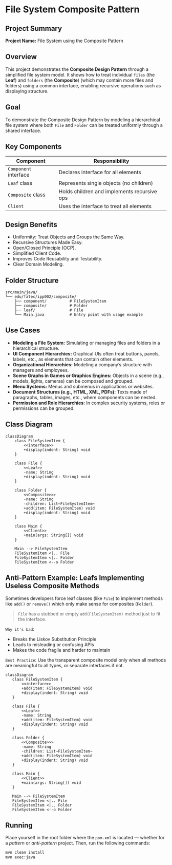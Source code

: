 # File System Composite Pattern

## Project Summary

**Project Name:** File System using the Composite Pattern

## Overview

This project demonstrates the **Composite Design Pattern** through a simplified file system model. It shows how to treat individual `files` (the **Leaf**) and `folders` (the **Composite**) (which may contain more files and folders) using a common interface, enabling recursive operations such as displaying structure.

## Goal

To demonstrate the Composite Design Pattern by modeling a hierarchical file system where both `File` and `Folder` can be treated uniformly through a shared interface.

## Key Components

| Component                  | Responsibility                                            |
| -------------------------- | --------------------------------------------------------- |
| `Component` interface        | Declares interface for all elements |
| `Leaf` class       | Represents single objects (no children)   |
| `Composite` class     | Holds children and implements recursive ops             |
| `Client` | Uses the interface to treat all elements                              |

## Design Benefits

* Uniformity: Treat Objects and Groups the Same Way.
* Recursive Structures Made Easy.
* Open/Closed Principle (OCP).
* Simplified Client Code.
* Improves Code Reusability and Testability.
* Clear Domain Modeling.

## Folder Structure

```
src/main/java/
└── edu/fatec/ipp002/composite/
    ├── component/          # FileSystemItem
    ├── composite/          # Folder
    ├── leaf/               # File
    └── Main.java           # Entry point with usage example
```

## Use Cases

* **Modeling a File System:** Simulating or managing files and folders in a hierarchical structure.
* **UI Component Hierarchies:** Graphical UIs often treat buttons, panels, labels, etc., as elements that can contain other elements.
* **Organizational Hierarchies:** Modeling a company’s structure with managers and employees.
* **Scene Graphs in Games or Graphics Engines:** Objects in a scene (e.g., models, lights, cameras) can be composed and grouped.
* **Menu Systems:** Menus and submenus in applications or websites.
* **Document Structures (e.g., HTML, XML, PDFs):** Texts made of paragraphs, tables, images, etc., where components can be nested.
* **Permission and Role Hierarchies:** In complex security systems, roles or permissions can be grouped.

## Class Diagram
```mermaid
classDiagram
    class FileSystemItem {
        <<interface>>
        +display(indent: String) void
    }

    class File {
        <<Leaf>>
        -name: String
        +display(indent: String) void
    }

    class Folder {
        <<Composite>>>
        -name: String
        -children: List~FileSystemItem~
        +add(item: FileSystemItem) void
        +display(indent: String) void
    }

    class Main {
        <<Client>>
        +main(args: String[]) void
    }

    Main --> FileSystemItem
    FileSystemItem <|.. File
    FileSystemItem <|.. Folder
    FileSystemItem <--o Folder
```

## Anti-Pattern Example: Leafs Implementing Useless Composite Methods

Sometimes developers force leaf classes (like `File`) to implement methods like `add()` or `remove()` which only make sense for composites (`Folder`).

> `File` has a stubbed or empty `add(FileSystemItem)` method just to fit the interface.

`Why it's bad`:
* Breaks the Liskov Substitution Principle
* Leads to misleading or confusing APIs
* Makes the code fragile and harder to maintain

`Best Practice`: Use the transparent composite model only when all methods are meaningful to all types, or separate interfaces if not.
 
 ```mermaid
 classDiagram
    class FileSystemItem {
        <<interface>>
        +add(item: FileSystemItem) void
        +display(indent: String) void
    }

    class File {
        <<Leaf>>
        -name: String
        +add(item: FileSystemItem) void
        +display(indent: String) void
    }

    class Folder {
        <<Composite>>>
        -name: String
        -children: List~FileSystemItem~
        +add(item: FileSystemItem) void
        +display(indent: String) void
    }

    class Main {
        <<Client>>
        +main(args: String[]) void
    }

    Main --> FileSystemItem
    FileSystemItem <|.. File
    FileSystemItem <|.. Folder
    FileSystemItem <--o Folder
 ```

## Running
Place yourself in the root folder where the `pom.xml` is located — whether for a *pattern* or *anti-pattern* project. Then, run the following commands:

```Bash
mvn clean install
mvn exec:java
```